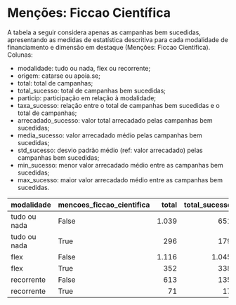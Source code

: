 # Menções: Ficcao Científica

A tabela a seguir considera apenas as campanhas bem sucedidas, apresentando as medidas
de estatística descritiva para cada modalidade de financiamento e dimensão em destaque
(Menções: Ficcao Científica). Colunas:
- modalidade: tudo ou nada, flex ou recorrente;
- origem: catarse ou apoia.se;
- total: total de campanhas;
- total_sucesso: total de campanhas bem sucedidas;
- particip: participação em relação à modalidade;
- taxa_sucesso: relação entre o total de campanhas bem sucedidas e o total de campanhas;
- arrecadado_sucesso: valor total arrecadado pelas campanhas bem sucedidas;
- media_sucesso: valor arrecadado médio pelas campanhas bem sucedidas;
- std_sucesso: desvio padrão médio (ref: valor arrecadado) pelas campanhas bem sucedidas;
- min_sucesso: menor valor arrecadado médio entre as campanhas bem sucedidas;
- max_sucesso: maior valor arrecadado médio entre as campanhas bem sucedidas.


| modalidade   | mencoes_ficcao_cientifica   |   total |   total_sucesso |   particip |   taxa_sucesso |   arrecadado_sucesso |   media_sucesso |   std_sucesso |   min_sucesso |   max_sucesso |
|:-------------|:----------------------------|--------:|----------------:|-----------:|---------------:|---------------------:|----------------:|--------------:|--------------:|--------------:|
| tudo ou nada | False                       |    1.039 |             651 |     7.782,8 |         6.265,6 |          18.661.633,68 |        28.666,10 |      44.525,52 |         41,82 |     679.297,66 |
| tudo ou nada | True                        |     296 |             179 |     2.217,2 |         6.047,3 |           5.401.646,15 |        30.176,79 |      46.623,44 |         54,54 |     537.544,55 |
| flex         | False                       |    1.116 |            1.045 |     7.602,2 |         9.363,8 |          13.073.618,33 |        12.510,64 |      30.558,59 |         23,05 |     475.290,95 |
| flex         | True                        |     352 |             338 |     2.397,8 |         9.602,3 |           5.288.513,61 |        15.646,49 |      42.686,00 |         10,77 |     708.972,78 |
| recorrente   | False                       |     613 |             135 |     8.962,0 |         2.202,3 |             41.147,50 |          304,80 |        685,67 |          1,09 |       5.087,08 |
| recorrente   | True                        |      71 |              17 |     1.038,0 |         2.394,4 |              2.039,45 |          119,97 |        157,26 |          2,02 |        538,44 |
